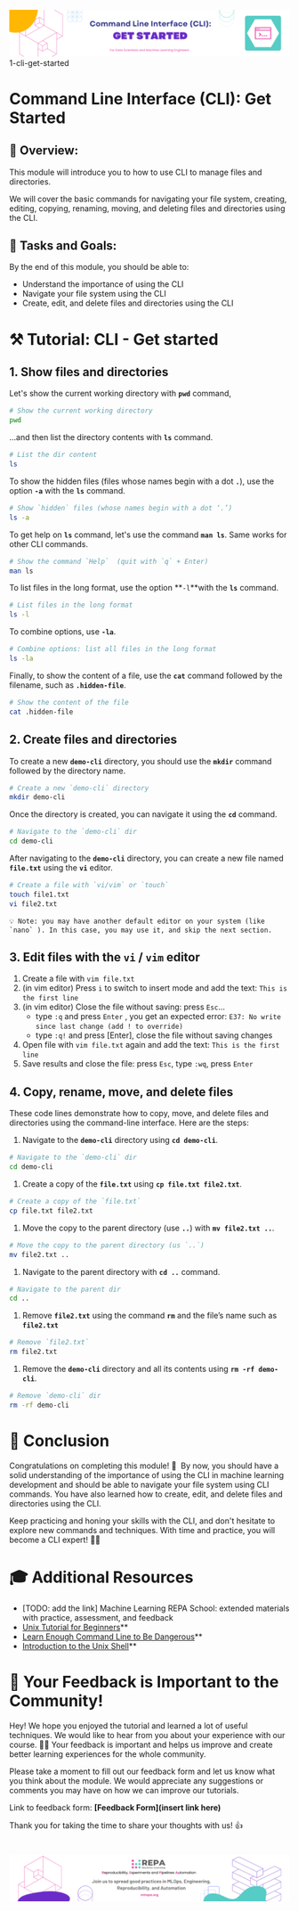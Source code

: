 ![Untitled](static/banner.png)
1-cli-get-started

# Command Line Interface (CLI): Get Started

## 👀 **Overview:**

This module will introduce you to how to use CLI to manage files and directories. 

We will cover the basic commands for navigating your file system, creating, editing, copying, renaming, moving, and deleting files and directories using the CLI.

## 🎯 **Tasks and Goals:**

By the end of this module, you should be able to:

- Understand the importance of using the CLI
- Navigate your file system using the CLI
- Create, edit, and delete files and directories using the CLI

# ⚒️ Tutorial: CLI - Get started

## ****1. Show files and directories****

Let's show the current working directory with **`pwd`** command, 

```bash
# Show the current working directory 
pwd
```

…and then list the directory contents with **`ls`** command. 

```bash
# List the dir content 
ls
```

To show the hidden files (files whose names begin with a dot **`.`**), use the option **`-a`** with the **`ls`** command. 

```bash
# Show `hidden` files (whose names begin with a dot ‘.’)
ls -a 
```

To get help on **`ls`** command, let's use the command **`man ls`**. Same works for other CLI commands. 

```bash
# Show the command `Help`  (quit with `q` + Enter)
man ls
```

To list files in the long format, use the option **`-l`**with the **`ls`** command. 

```bash
# List files in the long format
ls -l 
```

To combine options, use **`-la`**. 

```bash
# Combine options: list all files in the long format 
ls -la 
```

Finally, to show the content of a file, use the **`cat`** command followed by the filename, such as **`.hidden-file`**.

```bash
# Show the content of the file
cat .hidden-file
```

## **2. Create files and directories**

To create a new **`demo-cli`** directory, you should use the **`mkdir`** command followed by the directory name. 

```bash
# Create a new `demo-cli` directory 
mkdir demo-cli
```

Once the directory is created, you can navigate it using the **`cd`** command. 

```bash
# Navigate to the `demo-cli` dir
cd demo-cli
```

After navigating to the **`demo-cli`** directory, you can create a new file named **`file.txt`** using the **`vi`** editor. 

```bash
# Create a file with `vi/vim` or `touch` 
touch file1.txt
vi file2.txt
```

<aside>

    💡 Note: you may have another default editor on your system (like `nano` ). In this case, you may use it, and skip the next section.

</aside>

## 3. **Edit files with the `vi` / `vim` editor**

1. Create a file with `vim file.txt`
2. (in vim editor) Press `i` to switch to insert mode and add the text:
`This is the first line`
3. (in vim editor) Close the file without saving: press `Esc`...
    - type `:q` and press `Enter` , you get an expected error:
    `E37: No write since last change (add ! to override)`
    - type `:q!` and press [Enter], close the file without saving changes
2. Open file with `vim file.txt` again and add the text:
`This is the first line`
3. Save results and close the file: press `Esc`, type `:wq`, press `Enter`


## 4. **Copy, rename, move, and delete files**

These code lines demonstrate how to copy, move, and delete files and directories using the command-line interface. Here are the steps:

1. Navigate to the **`demo-cli`** directory using **`cd demo-cli`**.

```bash
# Navigate to the `demo-cli` dir
cd demo-cli
```

1. Create a copy of the **`file.txt`** using **`cp file.txt file2.txt`**.

```bash
# Create a copy of the `file.txt` 
cp file.txt file2.txt
```

1. Move the copy to the parent directory (use **`..`**) with **`mv file2.txt ..`**.

```bash
# Move the copy to the parent directory (us `..`)
mv file2.txt ..
```

1. Navigate to the parent directory with **`cd ..`** command.

```bash
# Navigate to the parent dir
cd .. 
```

1. Remove **`file2.txt`** using the command **`rm`** and the file’s name such as **`file2.txt`**

```bash
# Remove `file2.txt` 
rm file2.txt
```

1. Remove the **`demo-cli`** directory and all its contents using **`rm -rf demo-cli`**.

```bash
# Remove `demo-cli` dir
rm -rf demo-cli
```

# 🏁 Conclusion

Congratulations on completing this module! 🥳 
By now, you should have a solid understanding of the importance of using the CLI in machine learning development and should be able to navigate your file system using CLI commands. You have also learned how to create, edit, and delete files and directories using the CLI.

Keep practicing and honing your skills with the CLI, and don't hesitate to explore new commands and techniques. With time and practice, you will become a CLI expert! 🙌🏻

# 🎓 **Additional Resources**

- [TODO: add the link] Machine Learning REPA School: extended materials with practice, assessment, and feedback 
- [Unix Tutorial for Beginners](https://www.ee.surrey.ac.uk/Teaching/Unix/)**
- [Learn Enough Command Line to Be Dangerous](https://www.learnenough.com/command-line-tutorial)**
- [Introduction to the Unix Shell](https://swcarpentry.github.io/shell-novice/)**

# 🚀 Your Feedback is Important to the Community!

Hey! We hope you enjoyed the tutorial and learned a lot of useful techniques. We would like to hear from you about your experience with our course. 🙏🏻 Your feedback is important and helps us improve and create better learning experiences for the whole community. 

Please take a moment to fill out our feedback form and let us know what you think about the module. We would appreciate any suggestions or comments you may have on how we can improve our tutorials.

Link to feedback form: **[Feedback Form](insert link here)**

Thank you for taking the time to share your thoughts with us! 👍

<!--  -->
# 
![Untitled](static/footer.png)